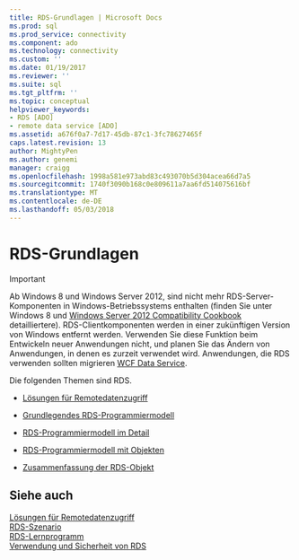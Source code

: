 ```yaml
---
title: RDS-Grundlagen | Microsoft Docs
ms.prod: sql
ms.prod_service: connectivity
ms.component: ado
ms.technology: connectivity
ms.custom: ''
ms.date: 01/19/2017
ms.reviewer: ''
ms.suite: sql
ms.tgt_pltfrm: ''
ms.topic: conceptual
helpviewer_keywords:
- RDS [ADO]
- remote data service [ADO]
ms.assetid: a676f0a7-7d17-45db-87c1-3fc78627465f
caps.latest.revision: 13
author: MightyPen
ms.author: genemi
manager: craigg
ms.openlocfilehash: 1998a581e973abd83c493070b5d304acea66d7a5
ms.sourcegitcommit: 1740f3090b168c0e809611a7aa6fd514075616bf
ms.translationtype: MT
ms.contentlocale: de-DE
ms.lasthandoff: 05/03/2018
---
```

# <a name="rds-fundamentals"></a>RDS-Grundlagen
> [!IMPORTANT]
>  Ab Windows 8 und Windows Server 2012, sind nicht mehr RDS-Server-Komponenten in Windows-Betriebssystems enthalten (finden Sie unter Windows 8 und [Windows Server 2012 Compatibility Cookbook](https://www.microsoft.com/en-us/download/details.aspx?id=27416) detailliertere). RDS-Clientkomponenten werden in einer zukünftigen Version von Windows entfernt werden. Verwenden Sie diese Funktion beim Entwickeln neuer Anwendungen nicht, und planen Sie das Ändern von Anwendungen, in denen es zurzeit verwendet wird. Anwendungen, die RDS verwenden sollten migrieren [WCF Data Service](http://go.microsoft.com/fwlink/?LinkId=199565).  
  
 Die folgenden Themen sind RDS.  
  
-   [Lösungen für Remotedatenzugriff](../../../ado/guide/remote-data-service/solutions-for-remote-data-access.md)  
  
-   [Grundlegendes RDS-Programmiermodell](../../../ado/guide/remote-data-service/basic-rds-programming-model.md)  
  
-   [RDS-Programmiermodell im Detail](../../../ado/guide/remote-data-service/rds-programming-model-in-detail.md)  
  
-   [RDS-Programmiermodell mit Objekten](../../../ado/guide/remote-data-service/rds-programming-model-with-objects.md)  
  
-   [Zusammenfassung der RDS-Objekt](../../../ado/guide/remote-data-service/rds-object-model-summary.md)  
  
## <a name="see-also"></a>Siehe auch  
 [Lösungen für Remotedatenzugriff](../../../ado/guide/remote-data-service/solutions-for-remote-data-access.md)   
 [RDS-Szenario](../../../ado/guide/remote-data-service/rds-scenario.md)   
 [RDS-Lernprogramm](../../../ado/guide/remote-data-service/rds-tutorial.md)   
 [Verwendung und Sicherheit von RDS](../../../ado/guide/remote-data-service/rds-usage-and-security.md)


